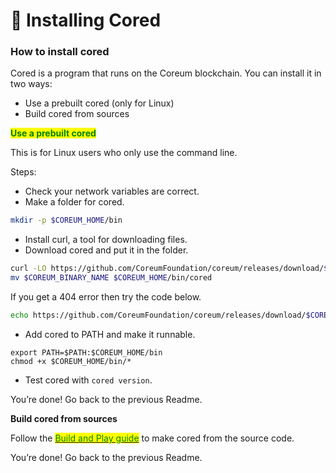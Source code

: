 # 🧠 Installing Cored

### How to install cored

Cored is a program that runs on the Coreum blockchain. You can install it in two ways:

* Use a prebuilt cored (only for Linux)
* Build cored from sources

<mark style="color:green;">**Use a prebuilt cored**</mark>

This is for Linux users who only use the command line.

Steps:

* Check your network variables are correct.
* Make a folder for cored.

```sh
mkdir -p $COREUM_HOME/bin
```

* Install curl, a tool for downloading files.
* Download cored and put it in the folder.

```sh
curl -LO https://github.com/CoreumFoundation/coreum/releases/download/$COREUM_VERSION/$COREUM_BINARY_NAME
mv $COREUM_BINARY_NAME $COREUM_HOME/bin/cored
```

If you get a 404 error then try the code below.

```sh
echo https://github.com/CoreumFoundation/coreum/releases/download/$COREUM_VERSION/$COREUM_BINARY_NAME
```

* Add cored to PATH and make it runnable.

```shell
export PATH=$PATH:$COREUM_HOME/bin
chmod +x $COREUM_HOME/bin/*
```

* Test cored with `cored version`.

You’re done! Go back to the previous Readme.&#x20;



**Build cored from sources**

Follow the [<mark style="color:green;">Build and Play guide</mark>](https://github.com/CoreumFoundation/coreum/blob/master/README.md#build-and-play) to make cored from the source code.

You’re done! Go back to the previous Readme.
